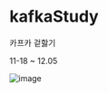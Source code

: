 # kafkaStudy
카프카 겉핧기

11-18 ~ 12.05

![image](https://github.com/DongJu-Na/kafkaStudy/assets/79893048/ffd53d4f-527e-406d-809f-da51ca737ae5)
